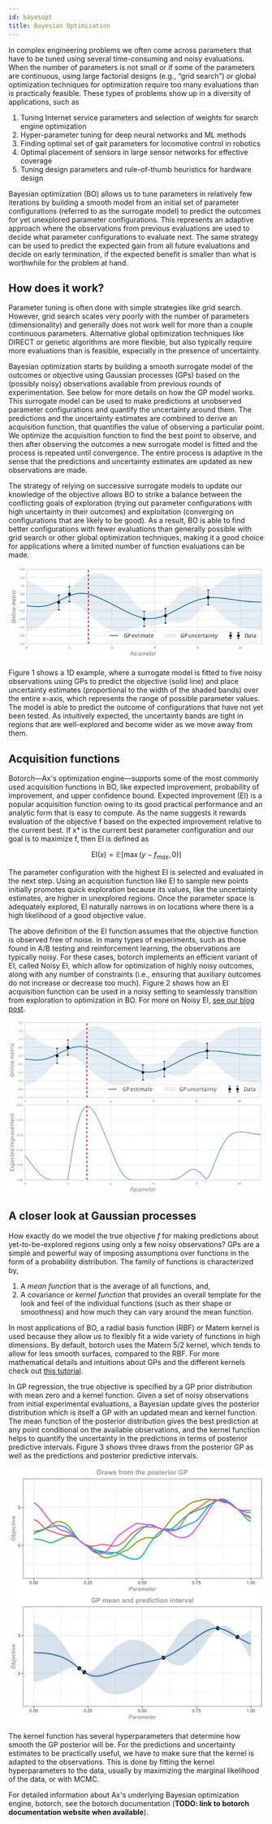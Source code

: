 ```yaml
---
id: bayesopt
title: Bayesian Optimization
---
```


In complex engineering problems we often come across parameters that have to be tuned using several time-consuming and noisy evaluations. When the number of parameters is not small or if some of the parameters are continuous, using large factorial designs (e.g., “grid search”) or global optimization techniques for optimization require too many evaluations than is practically feasible. These types of problems show up in a diversity of applications, such as

1. Tuning Internet service parameters and selection of weights for search engine optimization
2. Hyper-parameter tuning for deep neural networks and ML methods
3. Finding optimal set of gait parameters for locomotive control in robotics
4. Optimal placement of sensors in large sensor networks for effective coverage
5. Tuning design parameters and rule-of-thumb heuristics for hardware design

Bayesian optimization (BO) allows us to tune parameters in relatively few iterations by building a smooth model from an initial set of parameter configurations (referred to as the surrogate model) to predict the outcomes for yet unexplored parameter configurations. This represents an adaptive approach where the observations from previous evaluations are used to decide what parameter configurations to evaluate next. The same strategy can be used to predict the expected gain from all future evaluations and decide on early termination, if the expected benefit is smaller than what is worthwhile for the problem at hand.


## How does it work?

Parameter tuning is often done with simple strategies like grid search. However, grid search scales very poorly with the number of parameters (dimensionality) and generally does not work well for more than a couple continuous parameters. Alternative global optimization techniques like DIRECT or genetic algorithms are more flexible, but also typically require more evaluations than is feasible, especially in the presence of uncertainty.  

Bayesian optimization starts by building a smooth surrogate model of the outcomes or objective using Gaussian processes (GPs) based on the (possibly noisy) observations available from previous rounds of experimentation. See below for more details on how the GP model works. This surrogate model can be used to make predictions at unobserved parameter configurations and quantify the uncertainty around them. The predictions and the uncertainty estimates are combined to derive an acquisition function, that quantifies the value of observing a particular point. We optimize the acquisition function to find the best point to observe, and then after observing the outcomes a new surrogate model is fitted and the process is repeated until convergence. The entire process is adaptive in the sense that the predictions and uncertainty estimates are updated as new observations are made.

The strategy of relying on successive surrogate models to update our knowledge of the objective allows BO to strike a balance between the conflicting goals of exploration (trying out parameter configurations with high uncertainty in their outcomes) and exploitation (converging on configurations that are likely to be good).  As a result, BO is able to find better configurations with fewer evaluations than generally possible with grid search or other global optimization techniques, making it a good choice for applications where a limited number of function evaluations can be made.

![Gaussian process model fit to noisy data](assets/gp_opt.png)


Figure 1 shows a 1D example, where a surrogate model is fitted to five noisy observations using GPs to predict the objective (solid line) and place uncertainty estimates (proportional to the width of the shaded bands) over the entire x-axis, which represents the range of possible parameter values. The model is able to predict the outcome of configurations that have not yet been tested. As intuitively expected, the uncertainty bands are tight in regions that are well-explored and become wider as we move away from them. 

## Acquisition functions

Botorch—Ax's optimization engine—supports some of the most commonly used acquisition functions in BO, like expected improvement, probability of improvement, and upper confidence bound. Expected improvement (EI) is a popular acquisition function owing to its good practical performance and an analytic form that is easy to compute. As the name suggests it rewards evaluation of the objective f based on the expected improvement relative to the current best. If x* is the current best parameter configuration and our goal is to maximize f, then EI is defined as

$$ \text{EI}(x) = \mathbb{E}\bigl[\max(y - f_{max}, 0)\bigr] $$

The parameter configuration with the highest EI is selected and evaluated in the next step. Using an acquisition function like EI to sample new points initially promotes quick exploration because its values, like the uncertainty estimates, are higher in unexplored regions. Once the parameter space is adequately explored, EI naturally narrows in on locations where there is a high likelihood of a good objective value.

The above definition of the EI function assumes that the objective function is observed free of noise. In many types of experiments, such as those found in A/B testing and reinforcement learning, the observations are typically noisy. For these cases, botorch implements an efficient variant of EI, called Noisy EI, which allow for optimization of highly noisy outcomes, along with any number of constraints (i.e., ensuring that auxiliary outcomes do not increase or decrease too much). Figure 2 shows how an EI acquisition function can be used in a noisy setting to seamlessly transition from exploration to optimization in BO.  For more on Noisy EI, [see our blog post](https://research.fb.com/efficient-tuning-of-online-systems-using-bayesian-optimization/).

![Bayesian Optimization](assets/bo_1d_opt.gif)

## A closer look at Gaussian processes

How exactly do we model the true objective *f* for making predictions about yet-to-be-explored regions using only a few noisy observations? GPs are a simple and powerful way of imposing assumptions over functions in the form of a probability distribution. The family of functions is characterized by,

1. A *mean function* that is the average of all functions, and,
2. A covariance or *kernel function* that provides an overall template for the look and feel of the individual functions (such as their shape or smoothness) and how much they can vary around the mean function.

In most applications of BO, a radial basis function (RBF) or Matern kernel is used because they allow us to flexibly fit a wide variety of functions in high dimensions. By default, botorch uses the Matern 5/2 kernel, which tends to allow for less smooth surfaces, compared to the RBF. For more mathematical details and intuitions about GPs and the different kernels check out [this tutorial](https://distill.pub/2019/visual-exploration-gaussian-processes). 

In GP regression, the true objective is specified by a GP prior distribution with mean zero and a kernel function. Given a set of noisy observations from initial experimental evaluations, a Bayesian update gives the posterior distribution which is itself a GP with an updated mean and kernel function. The mean function of the posterior distribution gives the best prediction at any point conditional on the available observations, and the kernel function helps to quantify the uncertainty in the predictions in terms of posterior predictive intervals. Figure 3 shows three draws from the posterior GP as well as the predictions and posterior predictive intervals.

![GP Posterior draws and predictive intervals](assets/gp_posterior.png)

The kernel function has several hyperparameters that determine how smooth the GP posterior will be. For the predictions and uncertainty estimates to be practically useful, we have to make sure that the kernel is adapted to the observations. This is done by fitting the kernel hyperparameters to the data, usually by maximizing the marginal likelihood of the data, or with MCMC. 

For detailed information about Ax's underlying Bayesian optimization engine, botorch, see the botorch documentation (**TODO: link to botorch documentation website when available**).

